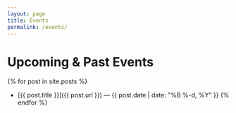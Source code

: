 ```yaml
---
layout: page
title: Events
permalink: /events/
---
```

# Upcoming & Past Events

{% for post in site.posts %}
- [{{ post.title }}]({{ post.url }}) — {{ post.date | date: "%B %-d, %Y" }}
{% endfor %}

